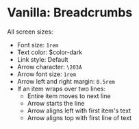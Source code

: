 # Vanilla: Breadcrumbs

All screen sizes:
- Font size: `1rem`
- Text color: $color-dark
- Link style: Default
- Arrow character: `\203A`
- Arrow font size: `1rem`
- Arrow left and right margin: `0.5rem`
- If an item wraps over two lines:
	- Entire item moves to next line
	- Arrow starts the line
	- Arrow aligns left with first item's text
	- Arrow aligns top with first line of text